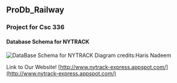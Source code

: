 ## ProDb_Railway
### Project for Csc 336

#### Database Schema for NYTRACK
![DataBase Schema for NYTRACK](https://github.com/steveipkis/Db_Railway/nytrack/blob/master/Databases%20Revised%20Diagram.jpg)
Diagram credits:Haris Nadeem

Link to Our Website! [http://www.nytrack-express.appspot.com/](http://www.nytrack-express.appspot.com/)
